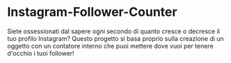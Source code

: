 # Instagram-Follower-Counter
Siete ossessionati dal sapere ogni secondo di quanto cresce o decresce il tuo profilo Instagram? Questo progetto si basa proprio sulla creazione di un oggetto con un contatore interno che puoi mettere dove vuoi per tenere d'occhio i tuoi follower!
